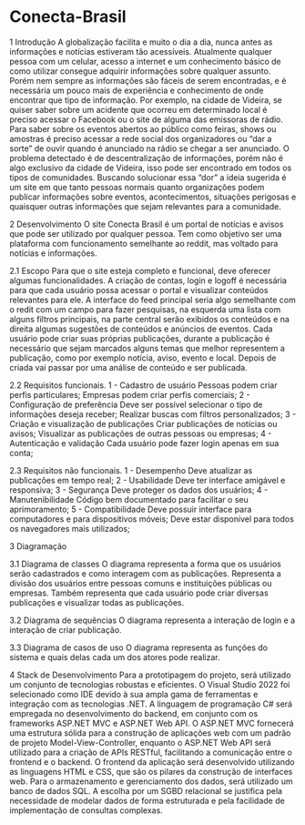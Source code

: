 # Conecta-Brasil


1 Introdução
A globalização facilita e muito o dia a dia, nunca antes as informações e notícias estiveram tão acessíveis. Atualmente qualquer pessoa com um celular, acesso a internet e um conhecimento básico de como utilizar consegue adquirir informações sobre qualquer assunto. 
Porém nem sempre as informações são fáceis de serem encontradas, e é necessária um pouco mais de experiência e conhecimento de onde encontrar que tipo de informação. Por exemplo, na cidade de Videira, se quiser saber sobre um acidente que ocorreu em determinado local é preciso acessar o Facebook ou o site de alguma das emissoras de rádio. Para saber sobre os eventos abertos ao público como feiras, shows ou amostras é preciso acessar a rede social dos organizadores ou “dar a sorte” de ouvir quando é anunciado na rádio se chegar a ser anunciado.
O problema detectado é de descentralização de informações, porém não é algo exclusivo da cidade de Videira, isso pode ser encontrado em todos os tipos de comunidades. Buscando solucionar essa “dor” a ideia sugerida é um site em que tanto pessoas normais quanto organizações podem publicar informações sobre eventos, acontecimentos, situações perigosas e quaisquer outras informações que sejam relevantes para  a comunidade.


2 Desenvolvimento
O site Conecta Brasil é um portal de notícias e avisos que pode ser utilizado por qualquer pessoa. Tem como objetivo ser uma plataforma com funcionamento semelhante ao reddit, mas voltado para notícias e informações. 

2.1 Escopo
Para que o site esteja completo e funcional, deve oferecer algumas funcionalidades.
A criação de contas, login e logoff é necessária para que cada usuário possa acessar o portal e visualizar conteúdos relevantes para ele. 
A interface do feed principal seria algo semelhante com o redit com um campo para fazer pesquisas, na esquerda uma lista com alguns filtros principais, na parte central serão exibidos os conteúdos e na direita algumas sugestões de conteúdos e anúncios de eventos. 
Cada usuário pode criar suas próprias publicações, durante a publicação é necessário que sejam marcados alguns temas que melhor representem a publicação, como por exemplo notícia, aviso, evento e local. Depois de criada vai passar por uma análise de conteúdo e ser publicada.

2.2 Requisitos funcionais.
1 - Cadastro de usuário
Pessoas podem criar perfis particulares;
Empresas podem criar perfis comerciais;
2 - Configuração de preferência
Deve ser possível selecionar o tipo de informações deseja receber;
Realizar buscas com filtros personalizados;
3 - Criação e visualização de publicações
Criar publicações de notícias ou avisos;
Visualizar as publicações de outras pessoas ou empresas;
4 - Autenticação e validação
Cada usuário pode fazer login apenas em sua conta;

2.3 Requisitos não funcionais.
1 - Desempenho
Deve atualizar as publicações em tempo real;
2 - Usabilidade
Deve ter interface amigável e responsiva;
3 - Segurança
Deve proteger os dados dos usuários;
4 - Manutenibilidade
Código bem documentado para facilitar o seu aprimoramento;
5 - Compatibilidade
Deve possuir interface para computadores e para dispositivos móveis;
Deve estar disponível para todos os navegadores mais utilizados;


3 Diagramação

3.1 Diagrama de classes
O diagrama representa a forma que os usuários serão cadastrados e como interagem com as publicações. Representa a divisão dos usuários entre pessoas comuns e instituições públicas ou empresas. Também representa que cada usuário pode criar diversas publicações e visualizar todas as publicações.




3.2 Diagrama de sequências
O diagrama representa a interação de login e a interação de criar publicação.




3.3 Diagrama de casos de uso
O diagrama representa as funções do sistema e quais delas cada um dos atores pode realizar. 




4 Stack de Desenvolvimento
Para a prototipagem do projeto, será utilizado um conjunto de tecnologias robustas e eficientes. O Visual Studio 2022 foi selecionado como IDE devido à sua ampla gama de ferramentas e integração com as tecnologias .NET.
A linguagem de programação C# será empregada no desenvolvimento do backend, em conjunto com os frameworks ASP.NET MVC e ASP.NET Web API. O ASP.NET MVC fornecerá uma estrutura sólida para a construção de aplicações web com um padrão de projeto Model-View-Controller, enquanto o ASP.NET Web API será utilizado para a criação de APIs RESTful, facilitando a comunicação entre o frontend e o backend.
O frontend da aplicação será desenvolvido utilizando as linguagens HTML e CSS, que são os pilares da construção de interfaces web.
Para o armazenamento e gerenciamento dos dados, será utilizado um banco de dados SQL. A escolha por um SGBD relacional se justifica pela necessidade de modelar dados de forma estruturada e pela facilidade de implementação de consultas complexas.
